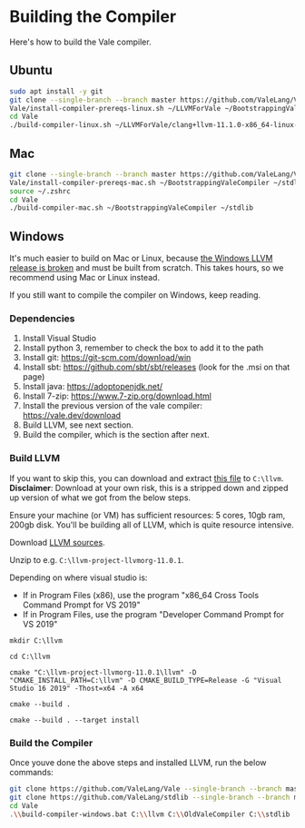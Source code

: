 # Building the Compiler

Here's how to build the Vale compiler.


## Ubuntu

```sh
sudo apt install -y git
git clone --single-branch --branch master https://github.com/ValeLang/Vale
Vale/install-compiler-prereqs-linux.sh ~/LLVMForVale ~/BootstrappingValeCompiler ~/stdlib
cd Vale
./build-compiler-linux.sh ~/LLVMForVale/clang+llvm-11.1.0-x86_64-linux-gnu-ubuntu-20.10 ~/BootstrappingValeCompiler ~/stdlib
```


## Mac

```sh
git clone --single-branch --branch master https://github.com/ValeLang/Vale
Vale/install-compiler-prereqs-mac.sh ~/BootstrappingValeCompiler ~/stdlib
source ~/.zshrc
cd Vale
./build-compiler-mac.sh ~/BootstrappingValeCompiler ~/stdlib
```


## Windows

It's much easier to build on Mac or Linux, because [the Windows LLVM release is broken](https://bugs.llvm.org/show_bug.cgi?id=28677) and must be built from scratch. This takes hours, so we recommend using Mac or Linux instead.

If you still want to compile the compiler on Windows, keep reading.


### Dependencies

 1. Install Visual Studio
 1. Install python 3, remember to check the box to add it to the path
 1. Install git: https://git-scm.com/download/win
 1. Install sbt: https://github.com/sbt/sbt/releases (look for the .msi on that page)
 1. Install java: https://adoptopenjdk.net/
 1. Install 7-zip: https://www.7-zip.org/download.html
 1. Install the previous version of the vale compiler: https://vale.dev/download
 1. Build LLVM, see next section.
 1. Build the compiler, which is the section after next.


### Build LLVM

If you want to skip this, you can download and extract [this file](https://firebasestorage.googleapis.com/v0/b/valesite.appspot.com/o/llvm-install-minimum.zip?alt=media&token=1022ffea-c43b-4fea-a5e9-696c6f0d0175) to `C:\llvm`. **Disclaimer**: Download at your own risk, this is a stripped down and zipped up version of what we got from the below steps.

Ensure your machine (or VM) has sufficient resources: 5 cores, 10gb ram, 200gb disk. You'll be building all of LLVM, which is quite resource intensive.

Download [LLVM sources](https://github.com/llvm/llvm-project/releases).

Unzip to e.g. `C:\llvm-project-llvmorg-11.0.1`.

Depending on where visual studio is:

 * If in Program Files (x86), use the program "x86_64 Cross Tools Command Prompt for VS 2019"
 * If in Program Files, use the program "Developer Command Prompt for VS 2019"

`mkdir C:\llvm`

`cd C:\llvm`

`cmake "C:\llvm-project-llvmorg-11.0.1\llvm" -D "CMAKE_INSTALL_PATH=C:\llvm" -D CMAKE_BUILD_TYPE=Release -G "Visual Studio 16 2019" -Thost=x64 -A x64`

`cmake --build .`

`cmake --build . --target install`


### Build the Compiler

Once youve done the above steps and installed LLVM, run the below commands:

```sh
git clone https://github.com/ValeLang/Vale --single-branch --branch master
git clone https://github.com/ValeLang/stdlib --single-branch --branch master
cd Vale
.\\build-compiler-windows.bat C:\\llvm C:\\OldValeCompiler C:\\stdlib
```

